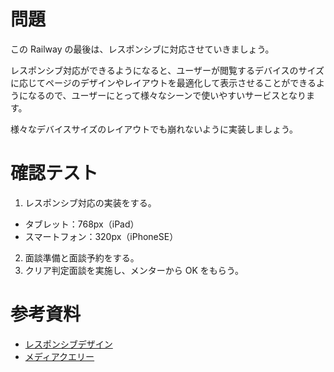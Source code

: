 # 問題

この Railway の最後は、レスポンシブに対応させていきましょう。

レスポンシブ対応ができるようになると、ユーザーが閲覧するデバイスのサイズに応じてページのデザインやレイアウトを最適化して表示させることができるようになるので、ユーザーにとって様々なシーンで使いやすいサービスとなります。

様々なデバイスサイズのレイアウトでも崩れないように実装しましょう。

# 確認テスト

1. レスポンシブ対応の実装をする。
  - タブレット：768px（iPad）
  - スマートフォン：320px（iPhoneSE）
2. 面談準備と面談予約をする。
3. クリア判定面談を実施し、メンターから OK をもらう。

# 参考資料

- [レスポンシブデザイン](https://developer.mozilla.org/ja/docs/Learn/CSS/CSS_layout/Responsive_Design)
- [メディアクエリー](https://developer.mozilla.org/ja/docs/Learn/CSS/CSS_layout/Media_queries)
